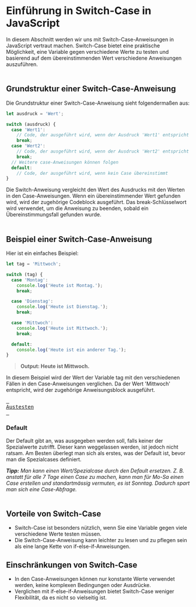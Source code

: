 # Einführung in Switch-Case in JavaScript

In diesem Abschnitt werden wir uns mit Switch-Case-Anweisungen in JavaScript vertraut machen. Switch-Case bietet eine praktische Möglichkeit, eine Variable gegen verschiedene Werte zu testen und basierend auf dem übereinstimmenden Wert verschiedene Anweisungen auszuführen.
<br><br>

## Grundstruktur einer Switch-Case-Anweisung

Die Grundstruktur einer Switch-Case-Anweisung sieht folgendermaßen aus:

```javascript
let ausdruck = 'Wert';

switch (ausdruck) {
  case 'Wert1':
    // Code, der ausgeführt wird, wenn der Ausdruck 'Wert1' entspricht
    break;
  case 'Wert2':
    // Code, der ausgeführt wird, wenn der Ausdruck 'Wert2' entspricht
    break;
  // Weitere case-Anweisungen können folgen
  default:
    // Code, der ausgeführt wird, wenn kein Case übereinstimmt
}

```

Die Switch-Anweisung vergleicht den Wert des Ausdrucks mit den Werten in den Case-Anweisungen. Wenn ein übereinstimmender Wert gefunden wird, wird der zugehörige Codeblock ausgeführt. Das break-Schlüsselwort wird verwendet, um die Anweisung zu beenden, sobald ein Übereinstimmungsfall gefunden wurde.
<br><br>

## Beispiel einer Switch-Case-Anweisung

Hier ist ein einfaches Beispiel:

```javascript
let tag = 'Mittwoch';

switch (tag) {
  case 'Montag':
    console.log('Heute ist Montag.');
    break;

  case 'Dienstag':
    console.log('Heute ist Dienstag.');
    break;

  case 'Mittwoch':
    console.log('Heute ist Mittwoch.');
    break;

  default:
    console.log('Heute ist ein anderer Tag.');
}

```
> **Output: Heute ist Mittwoch.**

In diesem Beispiel wird der Wert der Variable tag mit den verschiedenen Fällen in den Case-Anweisungen verglichen. Da der Wert 'Mittwoch' entspricht, wird der zugehörige Anweisungsblock ausgeführt.

[<kbd> <br> Austesten <br> </kbd>][LinkForLoop]

[LinkForLoop]: https://www.w3schools.com/js/tryit.asp?filename=tryjs_switch '(w3schools.com) Try out: Switch-Case'

### Default
Der Default gibt an, was ausgegeben werden soll, falls keiner der Spezialwerte zutrifft. Dieser kann weggelassen werden, ist jedoch nicht ratsam. Am Besten überlegt man sich als erstes, was der Default ist, bevor man die Spezialcases definiert. 

***Tipp:*** *Man kann einen Wert/Spezialcase durch den Default ersetzen. Z. B. anstatt für alle 7 Tage einen Case zu machen, kann man für Mo-Sa einen Case erstellen und standartmässig vermuten, es ist Sonntag. Dadurch spart man sich eine Case-Abfrage.*
<br><br>

## Vorteile von Switch-Case

* Switch-Case ist besonders nützlich, wenn Sie eine Variable gegen viele verschiedene Werte testen müssen.
* Die Switch-Case-Anweisung kann leichter zu lesen und zu pflegen sein als eine lange Kette von if-else-if-Anweisungen.

## Einschränkungen von Switch-Case

* In den Case-Anweisungen können nur konstante Werte verwendet werden, keine komplexen Bedingungen oder Ausdrücke.
* Verglichen mit if-else-if-Anweisungen bietet Switch-Case weniger Flexibilität, da es nicht so vielseitig ist.

